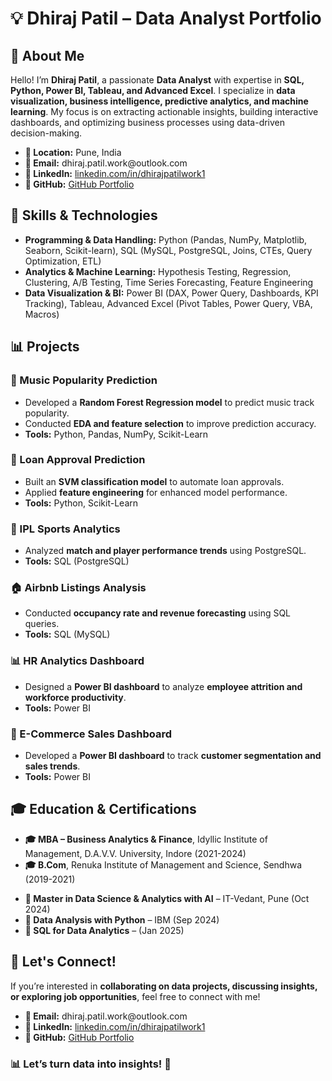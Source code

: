 <h1>💡 Dhiraj Patil – Data Analyst Portfolio</h1>
    
<h2>📌 About Me</h2>
    <p>Hello! I’m <strong>Dhiraj Patil</strong>, a passionate <strong>Data Analyst</strong> with expertise in <strong>SQL, Python, Power BI, Tableau, and Advanced Excel</strong>. I specialize in <strong>data visualization, business intelligence, predictive analytics, and machine learning</strong>. My focus is on extracting actionable insights, building interactive dashboards, and optimizing business processes using data-driven decision-making.</p>
    
   <ul>
        <li><strong>📍 Location:</strong> Pune, India</li>
        <li><strong>📧 Email:</strong> dhiraj.patil.work@outlook.com</li>
        <li><strong>🔗 LinkedIn:</strong> <a href="https://linkedin.com/in/dhirajpatilwork1">linkedin.com/in/dhirajpatilwork1</a></li>
        <li><strong>📂 GitHub:</strong> <a href="https://github.com/Dhiraj-patil-work/My-Analytics-Journey-Work-Projects">GitHub Portfolio</a></li>
   </ul>
    
<h2>🚀 Skills & Technologies</h2>
    <ul>
         <li><strong>Programming & Data Handling:</strong> Python (Pandas, NumPy, Matplotlib, Seaborn, Scikit-learn), SQL (MySQL, PostgreSQL, Joins, CTEs, Query Optimization, ETL)</li>
         <li><strong>Analytics & Machine Learning:</strong> Hypothesis Testing, Regression, Clustering, A/B Testing, Time Series Forecasting, Feature Engineering</li>
         <li><strong>Data Visualization & BI:</strong> Power BI (DAX, Power Query, Dashboards, KPI Tracking), Tableau, Advanced Excel (Pivot Tables, Power Query, VBA, Macros)</li>
    </ul>
    
<h2>📊 Projects</h2>
<h3>🎵 Music Popularity Prediction</h3>
    <ul>
         <li>Developed a <strong>Random Forest Regression model</strong> to predict music track popularity.</li>
         <li>Conducted <strong>EDA and feature selection</strong> to improve prediction accuracy.</li>
         <li><strong>Tools:</strong> Python, Pandas, NumPy, Scikit-Learn</li>
    </ul>
    
<h3>🏦 Loan Approval Prediction</h3>
    <ul>
         <li>Built an <strong>SVM classification model</strong> to automate loan approvals.</li>
         <li>Applied <strong>feature engineering</strong> for enhanced model performance.</li>
         <li><strong>Tools:</strong> Python, Scikit-Learn</li>
    </ul>
    
<h3>🏏 IPL Sports Analytics</h3>
    <ul>
         <li>Analyzed <strong>match and player performance trends</strong> using PostgreSQL.</li>
         <li><strong>Tools:</strong> SQL (PostgreSQL)</li>
    </ul>
    
<h3>🏠 Airbnb Listings Analysis</h3>
    <ul>
         <li>Conducted <strong>occupancy rate and revenue forecasting</strong> using SQL queries.</li>
         <li><strong>Tools:</strong> SQL (MySQL)</li>
    </ul>
    
<h3>📊 HR Analytics Dashboard</h3>
    <ul>
         <li>Designed a <strong>Power BI dashboard</strong> to analyze <strong>employee attrition and workforce productivity</strong>.</li>
         <li><strong>Tools:</strong> Power BI</li>
    </ul>
    
<h3>🛒 E-Commerce Sales Dashboard</h3>
    <ul>
         <li>Developed a <strong>Power BI dashboard</strong> to track <strong>customer segmentation and sales trends</strong>.</li>
         <li><strong>Tools:</strong> Power BI</li>
    </ul>
    
<h2>🎓 Education & Certifications</h2>
<ul>
         <li><strong>🎓 MBA – Business Analytics & Finance</strong>, Idyllic Institute of Management, D.A.V.V. University, Indore (2021-2024)</li>
         <li><strong>🎓 B.Com</strong>, Renuka Institute of Management and Science, Sendhwa (2019-2021)</li>
</ul>
    
<ul>
         <li><strong>📜 Master in Data Science & Analytics with AI</strong> – IT-Vedant, Pune (Oct 2024)</li>
         <li><strong>📜 Data Analysis with Python</strong> – IBM (Sep 2024)</li>
         <li><strong>📜 SQL for Data Analytics</strong> – (Jan 2025)</li>
</ul>
    
<h2>📌 Let's Connect!</h2>
    <p>If you’re interested in <strong>collaborating on data projects, discussing insights, or exploring job opportunities</strong>, feel free to connect with me!</p>
    
<ul>
         <li><strong>📩 Email:</strong> dhiraj.patil.work@outlook.com</li>
         <li><strong>🔗 LinkedIn:</strong> <a href="https://linkedin.com/in/dhirajpatilwork1">linkedin.com/in/dhirajpatilwork1</a></li>
         <li><strong>📂 GitHub:</strong> <a href="https://github.com/Dhiraj-patil-work/My-Analytics-Journey-Work-Projects">GitHub Portfolio</a></li>
</ul>
    
<h3>📊 Let’s turn data into insights! 🚀</h3>
 </body>
 </html>


